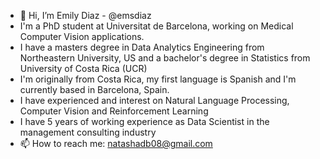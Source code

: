 - 👋 Hi, I’m Emily Diaz - @emsdiaz
- I'm a PhD student at Universitat de Barcelona, working on Medical Computer Vision applications. 
- I have a masters degree in Data Analytics Engineering from Northeastern University, US and a  bachelor's degree in Statistics from University of Costa Rica (UCR)
- I'm originally from Costa Rica, my first language is Spanish and I'm currently based in Barcelona, Spain.
- I have experienced and interest on Natural Language Processing, Computer Vision and Reinforcement Learning
- I have 5 years of working experience as Data Scientist in the management consulting industry
- 📫 How to reach me: natashadb08@gmail.com

<!---
emsdiaz/emsdiaz is a ✨ special ✨ repository because its `README.md` (this file) appears on your GitHub profile.
You can click the Preview link to take a look at your changes.
--->
